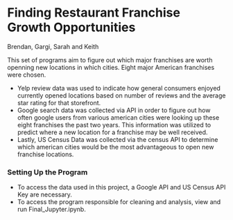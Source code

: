 # Finding Restaurant Franchise Growth Opportunities
Brendan, Gargi, Sarah and Keith

This set of programs aim to figure out which major franchises are worth openning new locations in which cities. Eight major American franchises were chosen.

- Yelp review data was used to indicate how general consumers enjoyed currently opened locations based on number of reviews and the average star rating for that storefront.
- Google search data was collected via API in order to figure out how often google users from various american cities were looking up these eight franchises the past two years. This information was utilized to predict where a new location for a franchise may be well received.
- Lastly, US Census Data was collected via the census API to determine which american cities would be the most advantageous to open new franchise locations.

### Setting Up the Program
- To access the data used in this project, a Google API and US Census API Key are necessary.
- To access the program responsible for cleaning and analysis, view and run Final_Jupyter.ipynb.
